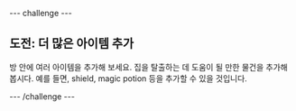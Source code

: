 \--- challenge \---

## 도전: 더 많은 아이템 추가

방 안에 여러 아이템을 추가해 보세요. 집을 탈출하는 데 도움이 될 만한 물건을 추가해 봅시다. 예를 들면, shield, magic potion 등을 추가할 수 있을 것입니다.

\--- /challenge \---